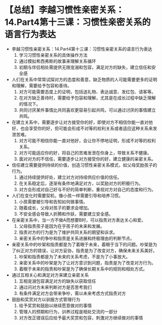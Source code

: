 # 【总结】李越习惯性亲密关系：14.Part4第十三课：习惯性亲密关系的语言行为表达

-   李越习惯性亲密关系：14.Part4第十三课：习惯性亲密关系的语言行为表达
    1.  学习习惯性亲密关系的具体操作方法
    2.  通过模拟希西弗斯的故事来理解关系循环
    3.  初期与伴侣相处需提供无限宠溺和包容，满足对方的缺失，建立信任和安全感
-   人们在关系中常常试探对方的态度和善意，缺乏物质的人可能需要更多的证明和理解，需要给予包容和善待。
    1.  对方可能需要态度上的证明，包括送礼物、表达诚意、发红包、请客等。
    2.  在对方缺乏善待时，需要给予包容和理解，尤其是在成长过程中缺乏理解的情况下。
    3.  共同讨厌某件事情比共同喜欢更容易引起共鸣，可以通过讨厌的事情建立共鸣。
-   在建立关系中，需要逐步让对方接受你的好，即使对方不相信你能一直对他好，也会享受你的好，但可能会形成不对等的权利关系或者适应这种关系来发泄苦难。
    1.  对方可能不相信你能一直对他好，会让你不停地证明，形成不对等的权利关系。
    2.  对方可能适应你的好，将自己的苦难发泄在你身上，导致关系不健康。
    3.  面对对方的不信任，需要逐步让对方接受你的好，建立健康的亲密关系。
-   信任建立需要提供持续的价值，创造习惯性亲密关系模式，如父母奖励孩子的行为。
    1.  通过持续提供好处，建立对方对持续供应价值的信任。
    2.  在关系稳定后，逐渐有条件地满足对方，以奖励对方的积极行为。
    3.  对方会形成对自己好与不好的简单判断，重视对方对自己的态度和行为。
-   人们在变化时需要契机，像小孩一样需要引导和培养习惯。
    1.  小孩需要被引导和告知如何做事情。
    2.  随着成长，父母对孩子的要求会增加。
    3.  不安全感会导致人折腾和作妖，需要建立安全感。
-   在亲密关系中，当一方不做A而想要B时，可以指责对方表达关心和爱。
    1.  父母指责孩子是因为在乎孩子的未来和发展。
    2.  指责对方的行为是为了维护共同关系的期望和诉求。
    3.  亲密关系中的争吵和指责是关系进展和终极理由的判断节点。
-   亲密关系中的吵架和指责都是为了着眼于未来，着眼于当下的问题。吵架是为了纠正对方的错误，让对方妥协，指责是为了改变对方，确保未来关系美好。
    1.  吵架和指责都是为了未来的关系考虑，不是为了小事放大。
    2.  亲密关系中的吵架是为了让对方意识到问题，指责是为了改变对方行为。
    3.  着眼于未来的指责和吵架是为了确保长期关系中的规则和相处方式。
-   通过互相关心和满足对方来建立亲密关系
    1.  互相宠溺包容满足对方的缺失以获取信任
    2.  通过问对方未来判断对方是否思考我们
    3.  有条件满足对方会带来争吵，需以未来考虑方式指责对方
-   鼓励和奖赏对方以驯服方式管理行为
    1.  给予奖赏和鼓励以继续愿意做对的事情
    2.  管理人的预期和行为，训养过程是相处交流的一部分
    3.  对方改正错误后应给予最大奖赏和包容，刺激对方继续做对的事情